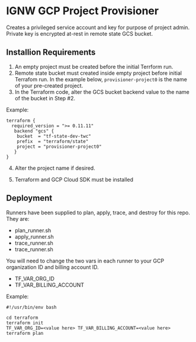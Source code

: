 # IGNW GCP Project Provisioner

Creates a privileged service account and key for purpose of project admin. Private key is encrypted at-rest in remote state GCS bucket.

## Installion Requirements

1. An empty project must be created before the initial Terrform run.
2. Remote state bucket must created inside empty project before initial Terrafom run. In the example below, `provisioner-project0` is the name of your pre-created project.
3. In the Terraform code, alter the GCS bucket backend value to the name of the bucket in Step #2.


Example:

```
terraform {
  required_version = ">= 0.11.11"
   backend "gcs" {
    bucket  = "tf-state-dev-twc"
    prefix  = "terraform/state"
    project = "provisioner-project0"
   }
}

```
4. Alter the project name if desired.

5. Terraform and GCP Cloud SDK must be installed



## Deployment 

Runners have been supplied to plan, apply, trace, and destroy for this repo. They are:

* plan_runner.sh
* apply_runner.sh
* trace_runner.sh
* trace_runner.sh

You will need to change the two vars in each runner to your GCP organization ID and billing account ID.

* TF_VAR_ORG_ID
* TF_VAR_BILLING_ACCOUNT

Example:

```
#!/usr/bin/env bash

cd terraform
terraform init
TF_VAR_ORG_ID=<value here> TF_VAR_BILLING_ACCOUNT=<value here> terraform plan


```
